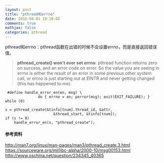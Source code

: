 ```yaml
---
layout: post
title: "pthread和errno"
date: 2016-08-01 19:10:02
comments: true
mathjax: false
categories: pthread
---
```


pthread和errno：pthread函数在出错的时候不会设置errno，而是直接返回错误值。

<!--more-->

> **pthread_create() won't ever set errno**.  pthread function returns zero
> on success, and an error code on error.  So the value you are seeing
> in errno is either the result of an error in some previous other
> system call, or errno is just starting out at EINTR and never getting
> changed (this has happened to me).


```
 #define handle_error_en(en, msg) \
               do { errno = en; perror(msg); exit(EXIT_FAILURE); } while (0)

s = pthread_create(&tinfo[tnum].thread_id, &attr,
                      &thread_start, &tinfo[tnum]);
if (s != 0)
    handle_error_en(s, "pthread_create");
```

#### 参考资料

<http://man7.org/linux/man-pages/man3/pthread_create.3.html>  
<https://sourceware.org/ml/libc-alpha/2000-10/msg00153.html>  
<http://www.oschina.net/question/234345_40365>


